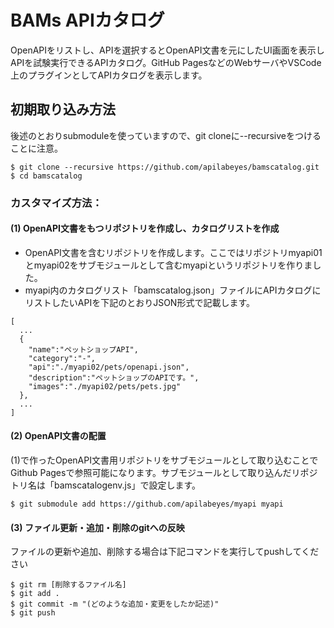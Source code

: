 # BAMs APIカタログ
OpenAPIをリストし、APIを選択するとOpenAPI文書を元にしたUI画面を表示しAPIを試験実行できるAPIカタログ。GitHub PagesなどのWebサーバやVSCode上のプラグインとしてAPIカタログを表示します。

## 初期取り込み方法
後述のとおりsubmoduleを使っていますので、git cloneに--recursiveをつけることに注意。
```
$ git clone --recursive https://github.com/apilabeyes/bamscatalog.git
$ cd bamscatalog
```

### カスタマイズ方法：
#### (1) OpenAPI文書をもつリポジトリを作成し、カタログリストを作成
- OpenAPI文書を含むリポジトリを作成します。ここではリポジトリmyapi01とmyapi02をサブモジュールとして含むmyapiというリポジトリを作りました。
- myapi内のカタログリスト「bamscatalog.json」ファイルにAPIカタログにリストしたいAPIを下記のとおりJSON形式で記載します。
```
[
  ...
  {
    "name":"ペットショップAPI",
    "category":"-",
    "api":"./myapi02/pets/openapi.json",
    "description":"ペットショップのAPIです。",
    "images":"./myapi02/pets/pets.jpg"
  },
  ...
]
```

#### (2) OpenAPI文書の配置
(1)で作ったOpenAPI文書用リポジトリをサブモジュールとして取り込むことでGithub Pagesで参照可能になります。サブモジュールとして取り込んだリポジトリ名は「bamscatalogenv.js」で設定します。
```
$ git submodule add https://github.com/apilabeyes/myapi myapi
```

#### (3) ファイル更新・追加・削除のgitへの反映
ファイルの更新や追加、削除する場合は下記コマンドを実行してpushしてください
```
$ git rm [削除するファイル名]
$ git add .
$ git commit -m "(どのような追加・変更をしたか記述)"
$ git push
```
